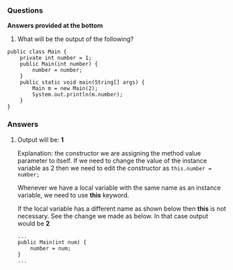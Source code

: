 ### Questions 
**Answers provided at the bottom**
1. What will be the output of the following?
  ```
  public class Main {
      private int number = 1;
      public Main(int number) {
          number = number;
      }
      public static void main(String[] args) {
          Main m = new Main(2);
          System.out.println(m.number);
      }
  }
  ```

### Answers
1. Output will be: **1**
  
    Explanation:  the constructor we are assigning the method value parameter to itself. If we need to change the value of the instance variable as 2 then we need to edit the constructor as  ```this.number = number;```
    
    Whenever we have a local variable with the same name as an instance variable, we need to use **this** keyword. 
    
    If the local variable has a different name as shown below then **this** is not necessary. See the change we made as below. In that case output would be **2**
    ```
    ...
    public Main(int num) {
        number = num;
    }
    ...
    ```
  
